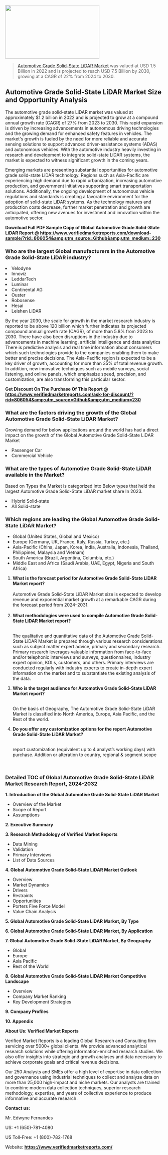 <img src="https://ffe5etoiles.com/wp-content/uploads/2024/12/MST1-300x171.png" alt="" width="300" height="171" class="alignnone size-medium wp-image-20088" /><blockquote><p><p><a href="https://www.verifiedmarketreports.com/download-sample/?rid=806054&utm_source=Github&utm_medium=230" target="_blank">Automotive Grade Solid-State LiDAR Market</a> was valued at USD 1.5 Billion in 2022 and is projected to reach USD 7.5 Billion by 2030, growing at a CAGR of 22% from 2024 to 2030.</p></blockquote><p><h2>Automotive Grade Solid-State LiDAR Market Size and Opportunity Analysis</h2><p>The automotive grade solid-state LiDAR market was valued at approximately $1.2 billion in 2022 and is projected to grow at a compound annual growth rate (CAGR) of 27% from 2023 to 2030. This rapid expansion is driven by increasing advancements in autonomous driving technologies and the growing demand for enhanced safety features in vehicles. The market's growth is fueled by the need for more reliable and accurate sensing solutions to support advanced driver-assistance systems (ADAS) and autonomous vehicles. With the automotive industry heavily investing in research and development to integrate solid-state LiDAR systems, the market is expected to witness significant growth in the coming years.</p><p>Emerging markets are presenting substantial opportunities for automotive grade solid-state LiDAR technology. Regions such as Asia-Pacific are experiencing high demand due to rapid urbanization, increasing automotive production, and government initiatives supporting smart transportation solutions. Additionally, the ongoing development of autonomous vehicle regulations and standards is creating a favorable environment for the adoption of solid-state LiDAR systems. As the technology matures and production costs decrease, further market penetration and growth are anticipated, offering new avenues for investment and innovation within the automotive sector.</p></p><p class=""><strong>Download Full PDF Sample Copy of Global Automotive Grade Solid-State LiDAR Report @ <a href="https://www.verifiedmarketreports.com/download-sample/?rid=806054&amp;utm_source=Github&amp;utm_medium=230" target="_blank">https://www.verifiedmarketreports.com/download-sample/?rid=806054&amp;utm_source=Github&amp;utm_medium=230</a></strong></p><h3 id="" class="">Who are the largest Global manufacturers in the Automotive Grade Solid-State LiDAR industry?</h3><p><li>Velodyne</li><li> Innoviz</li><li> LeddarTech</li><li> Luminar</li><li> Continental AG</li><li> Ouster</li><li> Robosense</li><li> Hesai</li><li> Leishen LiDAR</li></p><div class=""><div class="" dir="" data-message-author-role="" data-message-id="" data-message-model-slug=""><div class=""><div class=""><div class=""><div class="" dir="" data-message-author-role="" data-message-id="" data-message-model-slug=""><div class=""><div class=""><p>By the year 2030, the scale for growth in the market research industry is reported to be above 120 billion which further indicates its projected compound annual growth rate (CAGR), of more than 5.8% from 2023 to 2030. There have also been disruptions in the industry due to advancements in machine learning, artificial intelligence and data analytics There is predictive analysis and real time information about consumers which such technologies provide to the companies enabling them to make better and precise decisions. The Asia-Pacific region is expected to be a key driver of growth, accounting for more than 35% of total revenue growth. In addition, new innovative techniques such as mobile surveys, social listening, and online panels, which emphasize speed, precision, and customization, are also transforming this particular sector.</p><p><strong>Get Discount On The Purchase Of This Report @&nbsp; <a href="https://www.verifiedmarketreports.com/ask-for-discount/?rid=806054&amp;utm_source=Github&amp;utm_medium=230" target="_blank">https://www.verifiedmarketreports.com/ask-for-discount/?rid=806054&amp;utm_source=Github&amp;utm_medium=230</a></strong></p></div></div></div></div></div></div></div></div><h3 id="" class="">What are the factors driving the growth of the Global Automotive Grade Solid-State LiDAR Market?</h3><p id="" class="">Growing demand for below applications around the world has had a direct impact on the growth of the Global Automotive Grade Solid-State LiDAR Market</p><p id="" class=""><li>Passenger Car</li><li> Commercial Vehicle</li></p><h3 id="" class="">What are the types of Automotive Grade Solid-State LiDAR available in the Market?</h3><p id="" class="">Based on Types the Market is categorized into Below types that held the largest Automotive Grade Solid-State LiDAR market share In 2023.</p><p id="" class=""><li>Hybrid Solid-state</li><li> All Solid-state</li></p><h3 id="" class="">Which regions are leading the Global Automotive Grade Solid-State LiDAR Market?</h3><ul><li>Global (United States, Global and Mexico)</li><li>Europe (Germany, UK, France, Italy, Russia, Turkey, etc.)</li><li>Asia-Pacific (China, Japan, Korea, India, Australia, Indonesia, Thailand, Philippines, Malaysia and Vietnam)</li><li>South America (Brazil, Argentina, Columbia, etc.)</li><li>Middle East and Africa (Saudi Arabia, UAE, Egypt, Nigeria and South Africa)</li></ul><p><ol><li><strong>What is the forecast period for Automotive Grade Solid-State LiDAR Market report?<br /></strong><br /><span data-sheets-root="1" data-sheets-value="{&quot;1&quot;:2,&quot;2&quot;:&quot;XXXX size is expected to develop revenue and exponential market growth at a remarkable CAGR during the forecast period from 2024&ndash;2030.&quot;}" data-sheets-userformat="{&quot;2&quot;:12674,&quot;4&quot;:{&quot;1&quot;:2,&quot;2&quot;:16776960},&quot;10&quot;:2,&quot;11&quot;:0,&quot;15&quot;:&quot;Arial&quot;,&quot;16&quot;:12}">Automotive Grade Solid-State LiDAR Market size is expected to develop revenue and exponential market growth at a remarkable CAGR during the forecast period from 2024&ndash;2031.</span><br /><br /></li><li><strong>What methodologies were used to compile Automotive Grade Solid-State LiDAR Market report?<br /><br /></strong><p>The qualitative and quantitative data of the&nbsp;Automotive Grade Solid-State LiDAR Market is prepared through various research considerations such as subject matter expert advice, primary and secondary research. Primary research leverages valuable information from face-to-face and/or telephonic interviews and surveys, questionnaires, industry expert opinion, KOLs, customers, and others. Primary interviews are conducted regularly with industry experts to create in-depth expert information on the market and to substantiate the existing analysis of the data.&nbsp;</p></li><li><strong>Who is the target audience for Automotive Grade Solid-State LiDAR Market report?<br /><br /></strong><p>On the basis of Geography, The&nbsp;Automotive Grade Solid-State LiDAR Market is classified into North America, Europe, Asia Pacific, and the Rest of the world.</p></li><li><strong>Do you offer any customization options for the report Automotive Grade Solid-State LiDAR Market?<br /><br /></strong><p>report customization (equivalent up to 4 analyst&rsquo;s working days) with purchase. Addition or alteration to country, regional &amp; segment scope</p><p>&nbsp;</p></li></ol></p><h3 id="" class="">Detailed TOC of Global Automotive Grade Solid-State LiDAR Market Research Report, 2024-2032</h3><p id="" class=""><strong>1. Introduction of the Global Automotive Grade Solid-State LiDAR Market</strong></p><ul><li>Overview of the Market</li><li>Scope of Report</li><li>Assumptions</li></ul><p id="" class=""><strong>2. Executive Summary</strong></p><p id="" class=""><strong>3. Research Methodology of&nbsp;Verified Market Reports</strong></p><ul><li>Data Mining</li><li>Validation</li><li>Primary Interviews</li><li>List of Data Sources</li></ul><p id="" class=""><strong>4. Global Automotive Grade Solid-State LiDAR Market Outlook</strong></p><ul><li>Overview</li><li>Market Dynamics</li><li>Drivers</li><li>Restraints</li><li>Opportunities</li><li>Porters Five Force Model</li><li>Value Chain Analysis</li></ul><p id="" class=""><strong>5. Global Automotive Grade Solid-State LiDAR Market, By&nbsp;Type</strong></p><p id="" class=""><strong>6. Global Automotive Grade Solid-State LiDAR Market, By Application</strong></p><p id="" class=""><strong>7. Global Automotive Grade Solid-State LiDAR Market, By Geography</strong></p><ul><li>Global</li><li>Europe</li><li>Asia Pacific</li><li>Rest of the World</li></ul><p id="" class=""><strong>8. Global Automotive Grade Solid-State LiDAR Market Competitive Landscape</strong></p><ul><li>Overview</li><li>Company Market Ranking</li><li>Key Development Strategies</li></ul><p id="" class=""><strong>9. Company Profiles</strong></p><p id="" class=""><strong>10. Appendix</strong></p><p id="" class=""><strong>About Us: Verified Market Reports</strong></p><p id="" class="">Verified Market Reports is a leading Global Research and Consulting firm servicing over 5000+ global clients. We provide advanced analytical research solutions while offering information-enriched research studies. We also offer insights into strategic and growth analyses and data necessary to achieve corporate goals and critical revenue decisions.</p><p id="" class="">Our 250 Analysts and SMEs offer a high level of expertise in data collection and governance using industrial techniques to collect and analyze data on more than 25,000 high-impact and niche markets. Our analysts are trained to combine modern data collection techniques, superior research methodology, expertise, and years of collective experience to produce informative and accurate research.</p><p id="" class=""><strong>Contact us:</strong></p><p id="" class="">Mr. Edwyne Fernandes</p><p id="" class="">US: +1 (650)-781-4080</p><p id="" class="">US Toll-Free: +1 (800)-782-1768</p><p id="" class="">Website: <a target="" data-test-app-aware-link=""><strong>https://www.verifiedmarketreports.com/</strong></a></p>
